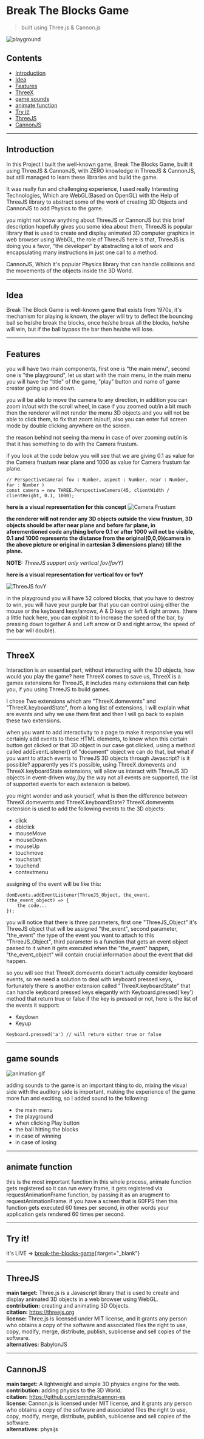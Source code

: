 # Break The Blocks Game

> built using Three.js & Cannon.js

![playground](Images/README-files/main_menu.png)

<!-- adding space -->

## Contents

-   [Introduction](#introduction)
-   [Idea](#idea)
-   [Features](#features)
-   [ThreeX](#threex)
-   [game sounds](#game-sounds)
-   [animate function](#animate-function)
-   [Try it!](#try-it)
-   [ThreeJS](#threejs)
-   [CannonJS](#cannonjs)

---

<!-- adding space -->

## Introduction

In this Project I built the well-known game, Break The Blocks Game, built it using ThreeJS & CannonJS, with ZERO knowledge in ThreeJS & CannonJS, but still managed to learn these libraries and build the game.

It was really fun and challenging experience, I used really Interesting Technologies, Which are WebGL(Based on OpenGL) with the Help of ThreeJS library to abstract some of the work of creating 3D Objects and CannonJS to add Physics to the game.

you might not know anything about ThreeJS or CannonJS but this brief description hopefully gives you some idea about them, ThreeJS is popular library that is used to create and display animated 3D computer graphics in web browser using WebGL, the role of ThreeJS here is that, ThreeJS is doing you a favor, "the developer" by abstracting a lot of work and encapsulating many instructions in just one call to a method.

CannonJS, Which it's popular Physics library that can handle collisions and the movements of the objects inside the 3D World.

---

## Idea

Break The Block Game is well-known game that exists from 1970s, it's mechanism for playing is known, the player will try to deflect the bouncing ball so he/she break the blocks, once he/she break all the blocks, he/she will win, but if the ball bypass the bar then he/she will lose.

---

## Features

you will have two main components, first one is "the main menu", second one is "the playground", let us start with the main menu, in the main menu you will have the "title" of the game, "play" button and name of game creator going up and down.

you will be able to move the camera to any direction, in addition you can zoom in/out with the scroll wheel, in case if you zoomed out/in a bit much then the renderer will not render the menu 3D objects and you will not be able to click them, to fix that zoom in/out!, also you can enter full screen mode by double clicking anywhere on the screen.

the reason behind not seeing tha menu in case of over zooming out/in is
that it has something to do with the Camera frustum.

if you look at the code below you will see that we are giving 0.1 as value for the Camera frustum near plane and 1000 as value for Camera frustum far plane.

```
// PerspectiveCamera( fov : Number, aspect : Number, near : Number, far : Number )
const camera = new THREE.PerspectiveCamera(45, clientWidth / clientHeight, 0.1, 1000);
```

**here is a visual representation for this concept**
![Camera Frustum](/Images/README-files/VisualCameraFrustum.png)

**the renderer will not render any 3D objects outside the view frustum, 3D objects should be after near plane and before far plane, in aforementioned code
anything before 0.1 or after 1000 will not be visible, 0.1 and 1000 represents the distance from the original(0,0,0)(camera in the above picture or original in cartesian 3 dimensions plane) till the plane.**

**NOTE:** _ThreeJS support only vertical fov(fovY)_

**here is a visual representation for vertical fov or fovY**

![ThreeJS fovY](/Images/README-files/output-onlinepngtools.png)

in the playground you will have 52 colored blocks, that you have to destroy to win, you will have your purple bar that you can control using either the mouse or the keyboard keys/arrows, A & D keys or left & right arrows. (there a little hack here, you can exploit it to increase the speed of the bar, by pressing down together A and Left arrow or D and right arrow, the speed of the bar will double).

---

## ThreeX

Interaction is an essential part, without interacting with the 3D objects,
how would you play the game? here ThreeX comes to save us, ThreeX is a games extensions for ThreeJS, it includes many extensions that can help you, if you using ThreeJS to build games.

I chose Two extensions which are "ThreeX.domevents" and "ThreeX.keyboardState", from a long list of extensions, I will explain what are events and why we use them first and then I will go back to explain these two extensions.

when you want to add interactivity to a page to make it responsive you will certainly add events to these HTML elements, to know when this certain button got clicked or that 3D object in our case got clicked, using a method called addEventListener() of "document" object we can do that, but what if you want to attach events to ThreeJS 3D objects through Javascript? is it possible? apparently yes it's possible, using ThreeX.domevents and ThreeX.keyboardState extensions, will allow us interact with ThreeJS 3D objects in event-driven way,(by the way not all events are supported, the list of supported events for each extension is below).

you might wonder and ask yourself, what is then the difference between ThreeX.domevents and ThreeX.keyboardState?
ThreeX.domevents extension is used to add the following events to the 3D objects:

-   click
-   dblclick
-   mouseMove
-   mouseDown
-   mouseUp
-   touchmove
-   touchstart
-   touchend
-   contextmenu

assigning of the event will be like this:

```
domEvents.addEventListener(ThreeJS_Object, the_event, (the_event_object) => {
    the code...
});
```

you will notice that there is three parameters, first one "ThreeJS_Object" it's ThreeJS object that will be assigned "the_event", second parameter, "the_event" the type of the event you want to attach to this "ThreeJS_Object", third parameter is a function that gets an event object passed to it when it gets executed when the "the_event" happen, "the_event_object" will contain crucial information about the event that did happen.

so you will see that ThreeX.domevents doesn't actually consider keyboard events, so we need a solution to deal with keyboard pressed keys, fortunately there is another extension called "ThreeX.keyboardState" that can handle keyboard pressed keys elegantly with Keyboard.pressed('key') method that return true or false if the key is pressed or not, here is the list of the events it support:

-   Keydown
-   Keyup

```
Keyboard.pressed('a') // will return either true or false
```

---

## game sounds

![animation gif](Images/README-files/Animation.gif)

adding sounds to the game is an important thing to do, mixing the visual side with the auditory side is important, making the experience of the game more fun and exciting, so I added sound to the following:

-   the main menu
-   the playground
-   when clicking Play button
-   the ball hitting the blocks
-   in case of winning
-   in case of losing

---

## animate function

this is the most important function in this whole process, animate function gets registered so it can run every frame, it gets registered via requestAnimationFrame function, by passing it as an arugment to requestAnimationFrame.
if you have a screen that is 60FPS then this function gets executed 60 times per second, in other words your application gets rendered 60 times per second.

---

## Try it!
it's LIVE => [break-the-blocks-game](https://break-the-blocks-game.vercel.app){:target="_blank"}

---

## ThreeJS

**main target:** Three.js is a Javascript library that is used to create and display animated 3D objects in a web browser using WebGL.<br />
**contribution:** creating and animating 3D Objects.<br />
**citation:** https://threejs.org<br />
**license:** Three.js is licensed under MIT license, and it grants any person who obtains a copy of the software and associated files the right to use, copy, modify, merge, distribute, publish, sublicense and sell copies of the software.<br />
**alternatives:** BabylonJS<br />

---

## CannonJS

**main target:** A lightweight and simple 3D physics engine for the web.<br />
**contribution:** adding physics to the 3D World.<br />
**citation:** https://github.com/pmndrs/cannon-es<br />
**license:** Cannon.js is licensed under MIT license, and it grants any person who obtains a copy of the software and associated files the right to use, copy, modify, merge, distribute, publish, sublicense and sell copies of the software.<br />
**alternatives:** physijs<br />
